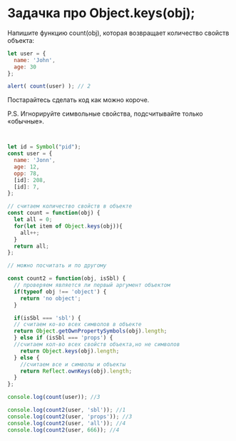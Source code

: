 # Задачка про Object.keys(obj);
Напишите функцию count(obj), которая возвращает количество свойств объекта:

```javascript
let user = {
  name: 'John',
  age: 30
};

alert( count(user) ); // 2
```

Постарайтесь сделать код как можно короче.

P.S. Игнорируйте символьные свойства, подсчитывайте только «обычные».

```javascript


let id = Symbol("pid");
const user = {
  name: 'Jonn',
  age: 12,
  opp: 78,
  [id]: 208,
  [id]: 7,
};

// считаем количество свойств в объекте
const count = function(obj) {
  let all = 0;
  for(let item of Object.keys(obj)){
    all++;
  }
  return all;
};

// можно посчитать и по другому

const count2 = function(obj, isSbl) {
  // проверяем является ли первый аргумент объектом
  if(typeof obj !== 'object') {
    return 'no object';
  }

  if(isSbl === 'sbl') {
  // считаем ко-во всех символов в объекте
  return Object.getOwnPropertySymbols(obj).length;
  } else if (isSbl === 'props') {
  //считаем кол-во всех свойств объекта,но не символов
    return Object.keys(obj).length;
  } else {
    //считаем все и символы и объекты
    return Reflect.ownKeys(obj).length;
  }
};

console.log(count(user)); //3

console.log(count2(user, 'sbl')); //1
console.log(count2(user, 'props')); //3
console.log(count2(user, 'all')); //4
console.log(count2(user, 666)); //4
```